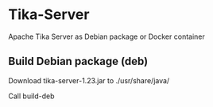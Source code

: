 # Tika-Server

Apache Tika Server as Debian package or Docker container


## Build Debian package (deb)

Download tika-server-1.23.jar to ./usr/share/java/

Call build-deb
